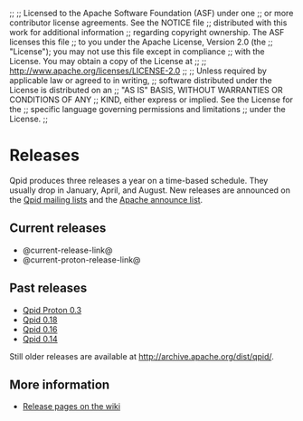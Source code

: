 ;;
;; Licensed to the Apache Software Foundation (ASF) under one
;; or more contributor license agreements.  See the NOTICE file
;; distributed with this work for additional information
;; regarding copyright ownership.  The ASF licenses this file
;; to you under the Apache License, Version 2.0 (the
;; "License"); you may not use this file except in compliance
;; with the License.  You may obtain a copy of the License at
;; 
;;   http://www.apache.org/licenses/LICENSE-2.0
;; 
;; Unless required by applicable law or agreed to in writing,
;; software distributed under the License is distributed on an
;; "AS IS" BASIS, WITHOUT WARRANTIES OR CONDITIONS OF ANY
;; KIND, either express or implied.  See the License for the
;; specific language governing permissions and limitations
;; under the License.
;;

# Releases

Qpid produces three releases a year on a time-based schedule.  They
usually drop in January, April, and August.  New releases are
announced on the [Qpid mailing lists](@site-url@/discussion.html)
and the
[Apache announce list](http://mail-archives.apache.org/mod_mbox/www-announce/).

## Current releases

 - @current-release-link@
 - @current-proton-release-link@

## Past releases

 - [Qpid Proton 0.3](qpid-proton-0.3/index.html)
 - [Qpid 0.18](qpid-0.18/index.html)
 - [Qpid 0.16](qpid-0.16/index.html)
 - [Qpid 0.14](qpid-0.14/index.html)

Still older releases are available at
<http://archive.apache.org/dist/qpid/>.

## More information

 - [Release pages on the wiki](https://cwiki.apache.org/qpid/qpid-release-page.html)

